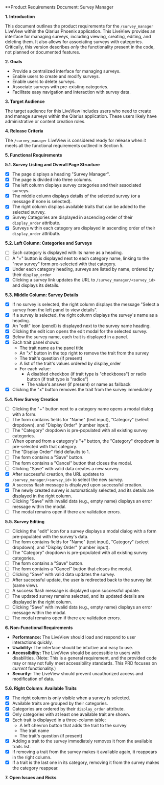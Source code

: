 **Product Requirements Document: Survey Manager

**1. Introduction**

This document outlines the product requirements for the `/survey_manager` LiveView within the Qlarius Phoenix application.  This LiveView provides an interface for managing surveys, including viewing, creating, editing, and deleting them. It also allows for associating surveys with categories.  Critically, this version describes *only* the functionality present in the code, not planned or documented features.

**2. Goals**

*   Provide a centralized interface for managing surveys.
*   Enable users to create and modify surveys.
*   Enable users to delete surveys.
*   Associate surveys with pre-existing categories.
*   Facilitate easy navigation and interaction with survey data.

**3. Target Audience**

The target audience for this LiveView includes users who need to create and manage surveys within the Qlarius application. These users likely have administrative or content creation roles.

**4. Release Criteria**

The `/survey_manager` LiveView is considered ready for release when it meets all the functional requirements outlined in Section 5.

**5. Functional Requirements**

**5.1.  Survey Listing and Overall Page Structure**

- [x] The page displays a heading "Survey Manager".
- [x] The page is divided into three columns.
- [x] The left column displays survey categories and their associated surveys.
- [x] The middle column displays details of the selected survey (or a message if none is selected).
- [x] The right column displays available traits that can be added to the selected survey.
- [x] Survey Categories are displayed in ascending order of their `display_order` attribute.
- [x] Surveys within each category are displayed in ascending order of their `display_order` attribute.

**5.2. Left Column: Categories and Surveys**

- [ ] Each category is displayed with its name as a heading.
- [ ] A "+" button is displayed next to each category name, linking to the "new survey" form pre-selected with that category.
- [x] Under each category heading, surveys are listed by name, ordered by their `display_order`
- [x] Clicking a survey link updates the URL to `/survey_manager/<survey_id>` and displays its details.

**5.3. Middle Column: Survey Details**

- [x] If no survey is selected, the right column displays the message "Select a survey from the left panel to view details".
- [x] If a survey is selected, the right column displays the survey's name as a heading.
- [x] An "edit" icon (pencil) is displayed next to the survey name heading.
- [x] Clicking the edit icon opens the edit modal for the selected survey.
- [x] Below the survey name, each trait is displayed in a panel.
- [x] Each trait panel shows:
  - The trait name as the panel title
  - An "x" button in the top right to remove the trait from the survey
  - The trait's question (if present)
  - A list of the trait's values ordered by display_order
  - For each value:
    - A disabled checkbox (if trait type is "checkboxes") or radio button (if trait type is "radios")
    - The value's answer (if present) or name as fallback
- [x] Clicking the "x" button removes the trait from the survey immediately

**5.4.  New Survey Creation**

- [ ] Clicking the "+" button next to a category name opens a modal dialog with a form.
- [ ] The form contains fields for "Name" (text input), "Category" (select dropdown), and "Display Order" (number input).
- [ ] The "Category" dropdown is pre-populated with all existing survey categories.
- [ ] When opened from a category's "+" button, the "Category" dropdown is pre-selected with that category.
- [ ] The "Display Order" field defaults to 1.
- [ ] The form contains a "Save" button.
- [ ] The form contains a "Cancel" button that closes the modal.
- [ ] Clicking "Save" with valid data creates a new survey.
- [x] After successful creation, the URL updates to `/survey_manager/<survey_id>` to select the new survey.
- [x] A success flash message is displayed upon successful creation.
- [x] The newly created survey is automatically selected, and its details are displayed in the right column.
- [ ] Clicking "Save" with invalid data (e.g., empty name) displays an error message within the modal.
- [ ] The modal remains open if there are validation errors.

**5.5.  Survey Editing**

- [ ] Clicking the "edit" icon for a survey displays a modal dialog with a form pre-populated with the survey's data.
- [ ] The form contains fields for "Name" (text input), "Category" (select dropdown), and "Display Order" (number input).
- [ ] The "Category" dropdown is pre-populated with all existing survey categories.
- [ ] The form contains a "Save" button.
- [ ] The form contains a "Cancel" button that closes the modal.
- [ ] Clicking "Save" with valid data updates the survey.
- [ ] After successful update, the user is redirected back to the survey list (same view).
- [ ] A success flash message is displayed upon successful update.
- [ ] The updated survey remains selected, and its updated details are displayed in the right column.
- [ ] Clicking "Save" with invalid data (e.g., empty name) displays an error message within the modal.
- [ ] The modal remains open if there are validation errors.

**6. Non-Functional Requirements**

*   **Performance:** The LiveView should load and respond to user interactions quickly.
*   **Usability:** The interface should be intuitive and easy to use.
*   **Accessibility:** The LiveView should be accessible to users with disabilities. (Note: This is a general requirement, and the provided code may or may not fully meet accessibility standards. This PRD focuses on *current* functionality.)
*   **Security:** The LiveView should prevent unauthorized access and modification of data.

**5.6. Right Column: Available Traits**

- [x] The right column is only visible when a survey is selected.
- [x] Available traits are grouped by their categories.
- [x] Categories are ordered by their `display_order` attribute.
- [x] Only categories with at least one available trait are shown.
- [x] Each trait is displayed in a three-column table:
  - A left chevron button that adds the trait to the survey
  - The trait name
  - The trait's question (if present)
- [x] Adding a trait to the survey immediately removes it from the available traits list.
- [x] If removing a trait from the survey makes it available again, it reappears in the right column.
- [x] If a trait is the last one in its category, removing it from the survey makes the category reappear.

**7. Open Issues and Risks**


